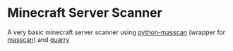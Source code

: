 # Minecraft Server Scanner
A very basic minecraft server scanner using [python-masscan](https://github.com/MyKings/python-masscan) (wrapper for [masscan](https://github.com/robertdavidgraham/masscan)) and [quarry](https://github.com/barneygale/quarry)